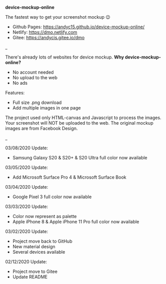 **device-mockup-online**

The fastest way to get your screenshot mockup 😉

- Github Pages: https://andyc15.github.io/device-mockup-online/
- Netlify: https://dmo.netlify.com
- Gitee: https://andycis.gitee.io/dmo

_

There's already lots of websites for device mockup. **Why device-mockup-online?**

- No account needed
- No upload to the web
- No ads

Features:

- Full size .png download
- Add multiple images in one page

The project used only HTML-canvas and Javascript to process the images. Your screenshot will NOT be uploaded to the web. The original mockup images are from Facebook Design.

_

03/08/2020 Update:

- Samsung Galaxy S20 & S20+ & S20 Ultra full color now available

03/05/2020 Update:

- Add Microsoft Surface Pro 4 & Microsoft Surface Book

03/04/2020 Update:

- Google Pixel 3 full color now available

03/03/2020 Update:

- Color now represent as palette
- Apple iPhone 8 & Apple iPhone 11 Pro full color now available

03/02/2020 Update:

- Project move back to GitHub
- New material design
- Several devices available

02/12/2020 Update:

- Project move to Gitee
- Update README
